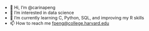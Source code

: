 - 👋 Hi, I’m @carinapeng
- 👀 I’m interested in data science
- 🌱 I’m currently learning C, Python, SQL, and improving my R skills
- 📫 How to reach me fpeng@college.harvard.edu

<!---
carinapeng/carinapeng is a ✨ special ✨ repository because its `README.md` (this file) appears on your GitHub profile.
You can click the Preview link to take a look at your changes.
--->
